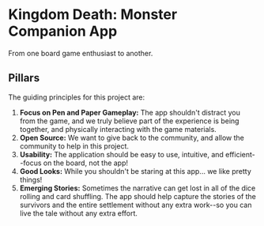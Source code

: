 # Kingdom Death: Monster Companion App

From one board game enthusiast to another.

## Pillars

The guiding principles for this project are:

1. **Focus on Pen and Paper Gameplay:** The app shouldn't distract you from the game, and we truly believe part of the experience is being together, and physically interacting with the game materials.
2. **Open Source:** We want to give back to the community, and allow the community to help in this project.
3. **Usability:** The application should be easy to use, intuitive, and efficient--focus on the board, not the app!
4. **Good Looks:** While you shouldn't be staring at this app... we like pretty things!
5. **Emerging Stories:** Sometimes the narrative can get lost in all of the dice rolling and card shuffling. The app should help capture the stories of the survivors and the entire settlement without any extra work--so you can live the tale without any extra effort.
